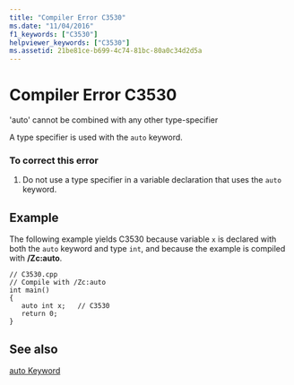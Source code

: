 ```yaml
---
title: "Compiler Error C3530"
ms.date: "11/04/2016"
f1_keywords: ["C3530"]
helpviewer_keywords: ["C3530"]
ms.assetid: 21be81ce-b699-4c74-81bc-80a0c34d2d5a
---
```

# Compiler Error C3530

'auto' cannot be combined with any other type-specifier

A type specifier is used with the `auto` keyword.

### To correct this error

1. Do not use a type specifier in a variable declaration that uses the `auto` keyword.

## Example

The following example yields C3530 because variable `x` is declared with both the `auto` keyword and type `int`, and because the example is compiled with **/Zc:auto**.

```
// C3530.cpp
// Compile with /Zc:auto
int main()
{
   auto int x;   // C3530
   return 0;
}
```

## See also

[auto Keyword](../../cpp/auto-keyword.md)
